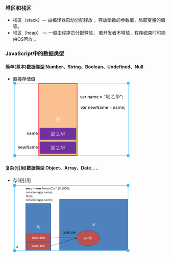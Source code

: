 ### 堆区和栈区
- 栈区（stack）— 由编译器自动分配释放 ，存放函数的参数值，局部变量的值等。
- 堆区（heap） — 一般由程序员分配释放， 若开发者不释放，程序结束时可能由OS回收 。

### JavaScript中的数据类型
#### 简单(基本)数据类型 Number、String、Boolean、Undefined、Null
- 直接存储值  
![basic](../../.vuepress/public/basic.png)   
 
#### 复杂(引用)数据类型 Object、Array、Date.....
 - 存储引用  
![reference](../../.vuepress/public/reference.png)   
